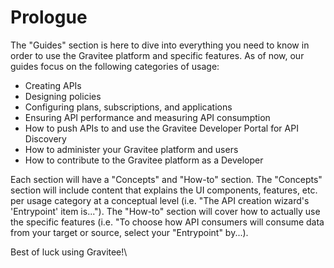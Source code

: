 # Prologue

The "Guides" section is here to dive into everything you need to know in order to use the Gravitee platform and specific features. As of now, our guides focus on the following categories of usage:

* Creating APIs
* Designing policies
* Configuring plans, subscriptions, and applications
* Ensuring API performance and measuring API consumption
* How to push APIs to and use the Gravitee Developer Portal for API Discovery
* How to administer your Gravitee platform and users
* How to contribute to the Gravitee platform as a Developer

Each section will have a "Concepts" and "How-to" section. The "Concepts" section will include content that explains the UI components, features, etc. per usage category at a conceptual level (i.e. "The API creation wizard's 'Entrypoint' item is..."). The "How-to" section will cover how to actually use the specific features (i.e. "To choose how API consumers will consume data from your target or source, select your "Entrypoint" by...).&#x20;



Best of luck using Gravitee!\
